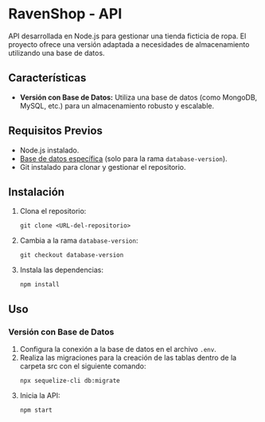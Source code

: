<h1>RavenShop - API</h1>

<p>
    API desarrollada en Node.js para gestionar una tienda ficticia de ropa. El proyecto ofrece una versión adaptada a necesidades de almacenamiento utilizando una base de datos.
</p>

<h2>Características</h2>
<ul>
    <li><strong>Versión con Base de Datos:</strong> Utiliza una base de datos (como MongoDB, MySQL, etc.) para un almacenamiento robusto y escalable.</li>
</ul>

<h2>Requisitos Previos</h2>
<ul>
    <li>Node.js instalado.</li>
    <li><a href="#">Base de datos específica</a> (solo para la rama <code>database-version</code>).</li>
    <li>Git instalado para clonar y gestionar el repositorio.</li>
</ul>

<h2>Instalación</h2>
<ol>
    <li>Clona el repositorio:</li>
    <pre><code>git clone &lt;URL-del-repositorio&gt;</code></pre>
    <li>Cambia a la rama <code>database-version</code>:</li>
    <pre><code>git checkout database-version</code></pre>
    <li>Instala las dependencias:</li>
    <pre><code>npm install</code></pre>
</ol>

<h2>Uso</h2>

<h3>Versión con Base de Datos</h3>
<ol>
    <li>Configura la conexión a la base de datos en el archivo <code>.env</code>.</li>
    <li>Realiza las migraciones para la creación de las tablas dentro de la carpeta src con el siguiente comando:</li>
    <pre><code>npx sequelize-cli db:migrate</code></pre>
    <li>Inicia la API:</li>
    <pre><code>npm start</code></pre>
</ol>

